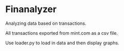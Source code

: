 # Finanalyzer

Analyzing data based on transactions.

All transactions exported from mint.com as a csv file.

Use loader.py to load in data and then display graphs.
